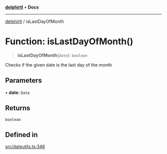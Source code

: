 [**delphirtl**](../README.md) • **Docs**

***

[delphirtl](../globals.md) / isLastDayOfMonth

# Function: isLastDayOfMonth()

> **isLastDayOfMonth**(`date`): `boolean`

Checks if the given date is the last day of the month

## Parameters

• **date**: `Date`

## Returns

`boolean`

## Defined in

[src/dateutils.ts:346](https://github.com/chuacw/delphirtl/blob/1a0a3e89a2d0f0bb95b58dc274ba81b7da57ba8c/src/dateutils.ts#L346)
